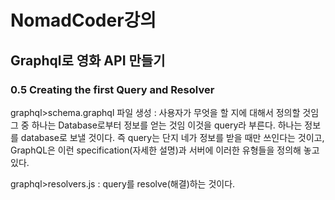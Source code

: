 # NomadCoder강의

## Graphql로 영화 API 만들기

### 0.5 Creating the first Query and Resolver

graphql>schema.graphql 파일 생성 : 사용자가 무엇을 할 지에 대해서 정의할 것임
그 중 하나는 Database로부터 정보를 얻는 것임 이것을 query라 부른다.
하나는 정보를 database로 보낼 것이다. 즉 query는 단지 네가 정보를 받을 때만 쓰인다는 것이고, GraphQL은 이런 specification(자세한 설명)과 서버에 이러한 유형들을 정의해 놓고 있다.

graphql>resolvers.js : query를 resolve(해결)하는 것이다.
